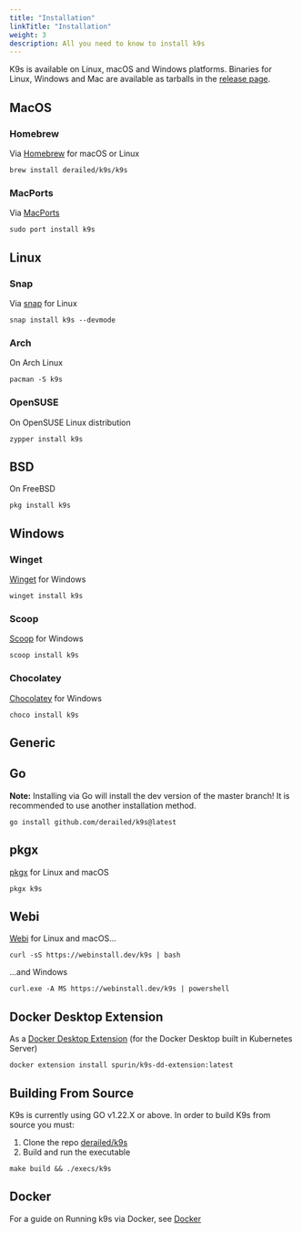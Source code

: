```yaml
---
title: "Installation"
linkTitle: "Installation"
weight: 3
description: All you need to know to install k9s
---
```


K9s is available on Linux, macOS and Windows platforms.
Binaries for Linux, Windows and Mac are available as tarballs in the [release page](https://github.com/derailed/k9s/releases).

## MacOS

### Homebrew

Via [Homebrew](https://brew.sh/) for macOS or Linux

 ```shell
 brew install derailed/k9s/k9s
 ```

### MacPorts

Via [MacPorts](https://www.macports.org)

 ```shell
 sudo port install k9s
 ```

## Linux

### Snap

Via [snap](https://snapcraft.io/k9s) for Linux

```shell
snap install k9s --devmode
```

### Arch

On Arch Linux

```shell
pacman -S k9s
```

### OpenSUSE

On OpenSUSE Linux distribution

```shell
zypper install k9s
```

## BSD

On FreeBSD

```shell
pkg install k9s
```

## Windows

### Winget

[Winget](https://github.com/microsoft/winget-cli) for Windows

```shell
winget install k9s
```

### Scoop

[Scoop](https://scoop.sh) for Windows

```shell
scoop install k9s
```

### Chocolatey

[Chocolatey](https://chocolatey.org/packages/k9s) for Windows

```shell
choco install k9s
```

## Generic

## Go

**Note:** Installing via Go will install the dev version of the master branch! It is recommended to use another installation method.

```shell
go install github.com/derailed/k9s@latest
```

## pkgx

[pkgx](https://pkgx.dev/pkgs/k9scli.io/) for Linux and macOS

```shell
pkgx k9s
```


## Webi
[Webi](https://webinstall.dev) for Linux and macOS...

```shell
curl -sS https://webinstall.dev/k9s | bash
```

...and Windows

```shell
curl.exe -A MS https://webinstall.dev/k9s | powershell
```

## Docker Desktop Extension

As a [Docker Desktop Extension](https://docs.docker.com/desktop/extensions/) (for the Docker Desktop built in Kubernetes Server)

```shell
docker extension install spurin/k9s-dd-extension:latest
```

## Building From Source

K9s is currently using GO v1.22.X or above.
In order to build K9s from source you must:

1. Clone the repo [derailed/k9s](https://github.com/derailed/k9s)
2. Build and run the executable

```shell
make build && ./execs/k9s
```

## Docker

For a guide on Running k9s via Docker, see [Docker](/docs/getting-started/docker)